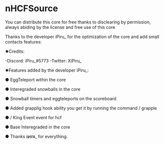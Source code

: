 # nHCFSource
You can distribute this core for free thanks to disclearing by permission, always abiding by the license and free use of this core

Thanks to the developer iPiru_ for the optimization of the core and add small contacts features: 

✹Credits:

-Discord: iPiru_#5773 
-Twitter: XiPiru_


✹Features added by the developer iPiru_:

● EggTeleport within the core

● Interegraded snowballs in the core

● Snowball timers and eggteleports on the scoreboard

● Added grapplig hook ability you get it by running the command / grapple

● / King Event event for hcf

● Base Interegraded in the core

● Thanks 𝖎𝖕𝖎𝖗𝖚_ for everything.
